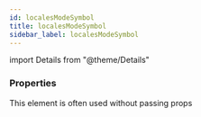 ```yaml
---
id: localesModeSymbol
title: localesModeSymbol
sidebar_label: localesModeSymbol
---
```


import Details from "@theme/Details"




### Properties

This element is often used without passing props

